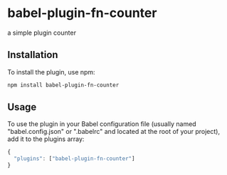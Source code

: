 # babel-plugin-fn-counter
a simple plugin counter

## Installation
To install the plugin, use npm:

```sh
npm install babel-plugin-fn-counter
```

## Usage
To use the plugin in your Babel configuration file (usually named "babel.config.json" or ".babelrc" and located at the root of your project), add it to the plugins array:

```js
{
  "plugins": ["babel-plugin-fn-counter"]
}
```
